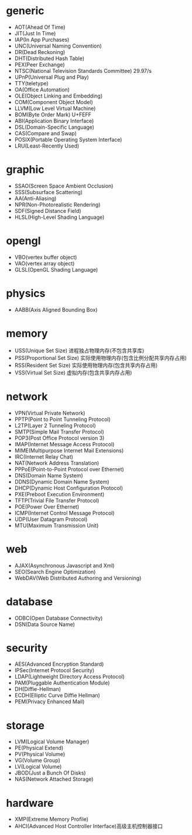 # generic
* AOT(Ahead Of Time)
* JIT(Just In Time)
* IAP(In App Purchases)
* UNC(Universal Naming Convention)
* DR(Dead Reckoning)
* DHT(Distributed Hash Table)
* PEX(Peer Exchange)
* NTSC(National Television Standards Committee) 29.97/s
* UPnP(Universal Plug and Play)
* TTY(teletype)
* OA(Office Automation)
* OLE(Object Linking and Embedding)
* COM(Component Object Model)
* LLVM(Low Level Virtual Machine)
* BOM(Byte Order Mark) U+FEFF
* ABI(Application Binary Interface)
* DSL(Domain-Specific Language)
* CAS(Compare and Swap)
* POSIX(Portable Operating System Interface)
* LRU(Least-Recently Used)

# graphic
* SSAO(Screen Space Ambient Occlusion)
* SSS(Subsurface Scattering)
* AA(Anti-Aliasing)
* NPR(Non-Photorealistic Rendering)
* SDF(Signed Distance Field)
* HLSL(High-Level Shading Language)

# opengl
* VBO(vertex buffer object)
* VAO(vertex array object)
* GLSL(OpenGL Shading Language)

# physics
* AABB(Axis Aligned Bounding Box)

# memory
* USS(Unique Set Size) 进程独占物理内存(不包含共享库)
* PSS(Proportional Set Size) 实际使用物理内存(包含比例分配共享内存占用)
* RSS(Resident Set Size) 实际使用物理内存(包含共享内存占用)
* VSS(Virtual Set Size) 虚拟内存(包含共享内存占用)

# network
* VPN(Virtual Private Network)
* PPTP(Point to Point Tunneling Protocol)
* L2TP(Layer 2 Tunneling Protocol)
* SMTP(Simple Mail Transfer Protocol)
* POP3(Post Office Protocol version 3)
* IMAP(Internet Message Access Protocol)
* MIME(Multipurpose Internet Mail Extensions)
* IRC(Internet Relay Chat)
* NAT(Network Address Translation)
* PPPoE(Point-to-Point Protocol over Ethernet)
* DNS(Domain Name System)
* DDNS(Dynamic Domain Name System)
* DHCP(Dynamic Host Configuration Protocol)
* PXE(Preboot Execution Environment)
* TFTP(Trivial File Transfer Protocol)
* POE(Power Over Ethernet)
* ICMP(Internet Control Message Protocol)
* UDP(User Datagram Protocol)
* MTU(Maximum Transmission Unit)

# web
* AJAX(Asynchronous Javascript and Xml)
* SEO(Search Engine Optimization)
* WebDAV(Web Distributed Authoring and Versioning)

# database
* ODBC(Open Database Connectivity)
* DSN(Data Source Name)

# security
* AES(Advanced Encryption Standard)
* IPSec(Internet Protocol Security)
* LDAP(Lightweight Directory Access Protocol)
* PAM(Pluggable Authentication Module)
* DH(Diffie-Hellman)
* ECDH(Elliptic Curve Diffie Hellman)
* PEM(Privacy Enhanced Mail)

# storage
* LVM(Logical Volume Manager)
* PE(Physical Extend)
* PV(Physical Volume)
* VG(Volume Group)
* LV(Logical Volume)
* JBOD(Just a Bunch Of Disks)
* NAS(Network Attached Storage)

# hardware
* XMP(Extreme Memory Profile)
* AHCI(Advanced Host Controller Interface)高级主机控制器接口
